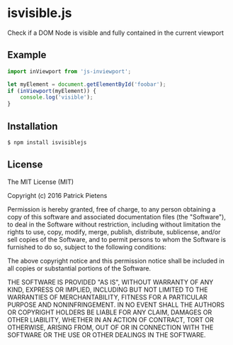 # isvisible.js
Check if a DOM Node is visible and fully contained in the current viewport

## Example
```javascript
import inViewport from 'js-inviewport';

let myElement = document.getElementById('foobar');
if (inViewport(myElement)) {
    console.log('visible');
}
```

## Installation
```bash
$ npm install isvisiblejs
```

## License
The MIT License (MIT)

Copyright (c) 2016 Patrick Pietens

Permission is hereby granted, free of charge, to any person obtaining a copy
of this software and associated documentation files (the "Software"), to deal
in the Software without restriction, including without limitation the rights
to use, copy, modify, merge, publish, distribute, sublicense, and/or sell
copies of the Software, and to permit persons to whom the Software is
furnished to do so, subject to the following conditions:

The above copyright notice and this permission notice shall be included in all
copies or substantial portions of the Software.

THE SOFTWARE IS PROVIDED "AS IS", WITHOUT WARRANTY OF ANY KIND, EXPRESS OR
IMPLIED, INCLUDING BUT NOT LIMITED TO THE WARRANTIES OF MERCHANTABILITY,
FITNESS FOR A PARTICULAR PURPOSE AND NONINFRINGEMENT. IN NO EVENT SHALL THE
AUTHORS OR COPYRIGHT HOLDERS BE LIABLE FOR ANY CLAIM, DAMAGES OR OTHER
LIABILITY, WHETHER IN AN ACTION OF CONTRACT, TORT OR OTHERWISE, ARISING FROM,
OUT OF OR IN CONNECTION WITH THE SOFTWARE OR THE USE OR OTHER DEALINGS IN THE
SOFTWARE.
